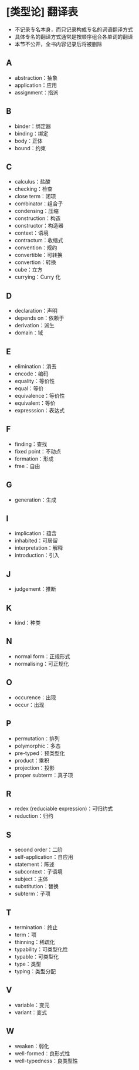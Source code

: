 # [类型论] 翻译表

- 不记录专名本身，而只记录构成专名的词语翻译方式
- 具体专名的翻译方式通常是按顺序组合各单词的翻译
- 本节不公开，全书内容记录后将被删除

## A
- abstraction：抽象
- application：应用
- assignment：指派

## B
- binder：绑定器
- binding：绑定
- body：正体
- bound：约束

## C
- calculus：盐酸
- checking：检查
- close term：闭项
- combinator：组合子
- condensing：压缩
- construction：构造
- constructor：构造器
- context：语境
- contractum：收缩式
- convention：规约
- convertible：可转换
- convertion：转换
- cube：立方
- currying：$\text{Curry}$ 化

## D
- declaration：声明
- depends on：依赖于
- derivation：派生
- domain：域

## E
- elimination：消去
- encode：编码
- equality：等价性
- equal：等价
- equivalence：等价性
- equivalent：等价
- expresssion：表达式

## F
- finding：查找
- fixed point：不动点
- formation：形成
- free：自由

## G
- generation：生成

## I
- implication：蕴含
- inhabited：可居留
- interpretation：解释
- introduction：引入

## J
- judgement：推断

## K
- kind：种类

## N
- normal form：正规形式
- normalising：可正规化

## O
- occurence：出现
- occur：出现

## P
- permutation：排列
- polymorphic：多态
- pre-typed：预类型化
- product：乘积
- projection：投影
- proper subterm：真子项

## R
- redex (reduciable expression)：可归约式
- reduction：归约

## S
- second order：二阶
- self-application：自应用
- statement：陈述
- subcontext：子语境
- subject：主体
- substitution：替换
- subterm：子项

## T
- termination：终止
- term：项
- thinning：稀疏化
- typability：可类型化性
- typable：可类型化
- type：类型
- typing：类型分配

## V
- variable：变元
- variant：变式

## W
- weaken：弱化
- well-formed：良形式性
- well-typedness：良类型性
